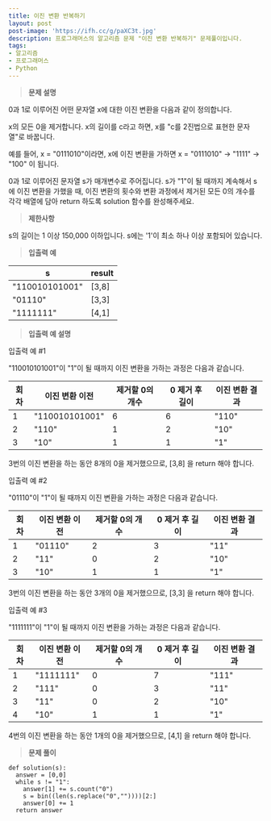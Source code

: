 ```yaml
---
title: 이진 변환 반복하기
layout: post
post-image: 'https://ifh.cc/g/paXC3t.jpg'
description: 프로그래머스의 알고리즘 문제 "이진 변환 반복하기" 문제풀이입니다.
tags:
- 알고리즘
- 프로그래머스
- Python
---
```



>**문제 설명**

0과 1로 이루어진 어떤 문자열 x에 대한 이진 변환을 다음과 같이 정의합니다.


x의 모든 0을 제거합니다.
x의 길이를 c라고 하면, x를 "c를 2진법으로 표현한 문자열"로 바꿉니다.


예를 들어, x = "0111010"이라면, x에 이진 변환을 가하면 x = "0111010" -> "1111" -> "100" 이 됩니다.

0과 1로 이루어진 문자열 s가 매개변수로 주어집니다. s가 "1"이 될 때까지 계속해서 s에 이진 변환을 가했을 때, 이진 변환의 횟수와 변환 과정에서 제거된 모든 0의 개수를 각각 배열에 담아 return 하도록 solution 함수를 완성해주세요.

>**제한사항**


s의 길이는 1 이상 150,000 이하입니다.
s에는 '1'이 최소 하나 이상 포함되어 있습니다.


>**입출력 예**

| s | result |
|--|--|
| "110010101001" | [3,8] |
| "01110" | [3,3] |
| "1111111" | [4,1] |

>**입출력 예 설명**

입출력 예 #1


"110010101001"이 "1"이 될 때까지 이진 변환을 가하는 과정은 다음과 같습니다.


| 회차 | 이진 변환 이전 | 제거할 0의 개수 | 0 제거 후 길이 | 이진 변환 결과 |
|--|--|--|--|--|
| 1 | "110010101001" | 6 | 6 | "110" |
| 2 | "110" | 1 | 2 | "10" |
| 3 | "10" | 1 | 1 | "1" |


3번의 이진 변환을 하는 동안 8개의 0을 제거했으므로,  [3,8] 을 return 해야 합니다.


입출력 예 #2


"01110"이 "1"이 될 때까지 이진 변환을 가하는 과정은 다음과 같습니다.


| 회차 | 이진 변환 이전 | 제거할 0의 개수 | 0 제거 후 길이 | 이진 변환 결과 |
|--|--|--|--|--|
| 1 | "01110" | 2 | 3 | "11" |
| 2 | "11" | 0 | 2 | "10" |
| 3 | "10" | 1 | 1 | "1" |


3번의 이진 변환을 하는 동안 3개의 0을 제거했으므로,  [3,3] 을 return 해야 합니다.


입출력 예 #3


"1111111"이 "1"이 될 때까지 이진 변환을 가하는 과정은 다음과 같습니다.


| 회차 | 이진 변환 이전 | 제거할 0의 개수 | 0 제거 후 길이 | 이진 변환 결과 |
|--|--|--|--|--|
| 1 | "1111111" | 0 | 7 | "111" |
| 2 | "111" | 0 | 3 | "11" |
| 3 | "11" | 0 | 2 | "10" |
| 4 | "10" | 1 | 1 | "1" |


4번의 이진 변환을 하는 동안 1개의 0을 제거했으므로,  [4,1] 을 return 해야 합니다.


>**문제 풀이**

	def solution(s):
	  answer = [0,0]
	  while s != "1":
	    answer[1] += s.count("0")
	    s = bin((len(s.replace("0",""))))[2:]
	    answer[0] += 1
	  return answer









